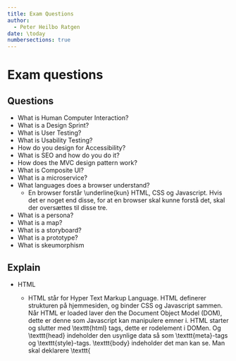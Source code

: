 ```yaml
---
title: Exam Questions
author: 
  - Peter Heilbo Ratgen
date: \today
numbersections: true
---
```

# Exam questions

## Questions
  - What is Human Computer Interaction?
  - What is a Design Sprint?
  - What is User Testing?
  - What is Usability Testing?
  - How do you design for Accessibility?
  - What is SEO and how do you do it?
  - How does the MVC design pattern work?
  - What is Composite UI?
  - What is a microservice?
  - What languages does a browser understand?
    - En browser forstår \underline{kun} HTML, CSS og Javascript. Hvis det er
      noget end disse, for at en browser skal kunne forstå det, skal der
      oversættes til disse tre. 
  - What is a persona?
  - What is a map?
  - What is a storyboard?
  - What is a prototype?
  - What is skeumorphism

## Explain
  - HTML
    - HTML står for Hyper Text Markup Language. HTML definerer strukturen på
      hjemmesiden, og binder CSS og Javascript sammen. Når HTML er loaded laver
      den the Document Object Model (DOM), dette er denne som Javascript kan
      manipulere emner i.  HTML starter og slutter med \texttt{html} tags, dette
      er rodelement i DOMen. Og \texttt{head} indeholder den usynlige data så
      som \texttt{meta}-tags og \texttt{style}-tags.  \texttt{body} indeholder
      det man kan se. Man skal deklarere \texttt{<script/>}.

      På enhver side skal der være en header \texttt{<h1></h1>}. Man
      laver links med \texttt{<a></a}. Man inkludere billeder med
      \texttt{<img/}, her bruger man \texttt{src} til at indsætte sit billede.
      Det er \underline{meget} vigtigt at have en \texttt{alt} attribut, således
      at skærmlæsere kan læse hvad der står på siden.
  
      Et \texttt{div} tag er en block, et \texttt{span} tag er inline. Det vil
      sige at \texttt{div} skubber resten af indholdet ned på næste linje.
      \texttt{span} bliver dog på linjen (dette kan vi bruge fx. til at farve
      tekst).

  - CSS
    - CSS står for Cascading Style Sheets. CSS står for at style den struktur der
      er givet i HTML. Vi importerer CSS i \texttt{<head>} i HTML, vi kan også
      lave et HTML element der definerer en style for det ene HTML dokument. Vi
      kan også sætte style med \texttt{style=""} i HTML dokumentet.
        
      - Vi vælger DOM elementer med fx \texttt{h1}.
      - Vi vælger klasser med \texttt{.class (dot class)}
      - Vi vælger id'er med \texttt{\#id}  

      Specificity er det pointssystem der bestemmer hvilke værdier der gælder
      for et bestemt element. Der gives point i denne rækkefølge:
      - Element
      - Class/Pseudo-class attribut
      - ID
      - HTML Style attribute
      - \texttt{!important}

  - JavaScript
  - jQuery
  - Bootstrap
  - Leaflet
  - Google Charts
  - Bitmaps and Vector

## Talk about 
  - Graphic Design
  - Design Guidelines and Design Systems
